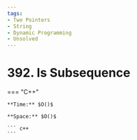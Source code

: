 ```yaml
---
tags:
- Two Pointers
- String
- Dynamic Programming
- Unsolved
---
```



# 392. Is Subsequence

=== "C++"

    **Time:** $O()$

    **Space:** $O()$

    ``` c++
    ```